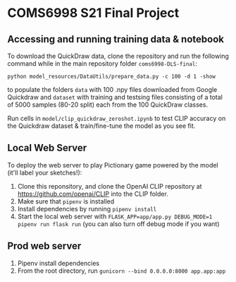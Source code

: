 # COMS6998 S21 Final Project

## Accessing and running training data & notebook

To download the QuickDraw data, clone the repository and run the following command while in the main repository folder `coms6998-DLS-final`:

```
python model_resources/DataUtils/prepare_data.py -c 100 -d 1 -show
```

to populate the folders `data` with 100 .npy files downloaded from Google Quickdraw and `dataset` with training and testsing files consisting of a total of 5000 samples (80-20 split) each from the 100 QuickDraw classes.

Run cells in `model/clip_quickdraw_zeroshot.ipynb` to test CLIP accuracy on the Quickdraw dataset & train/fine-tune the model as you see fit.

## Local Web Server

To deploy the web server to play Pictionary game powered by the model (it'll label your sketches!):

1. Clone this reponsitory, and clone the OpenAI CLIP repository at https://github.com/openai/CLIP into the CLIP folder.
2. Make sure that `pipenv` is installed
3. Install dependencies by running `pipenv install`
4. Start the local web server with `FLASK_APP=app/app.py DEBUG_MODE=1 pipenv run flask run` (you can also turn off debug mode if you want)

## Prod web server

1. Pipenv install dependencies
2. From the root directory, run `gunicorn --bind 0.0.0.0:8000 app.app:app`
